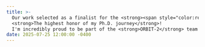 ```yaml
---
title: >-
  Our work selected as a finalist for the <strong><span style="color:red">ACM Gordon Bell Prize🏆</span></strong> in 2025 — 
  <strong>The highest honor of my Ph.D. journey</strong>!
  I'm incredibly proud to be part of the <strong>ORBIT-2</strong> team at <strong>Oak Ridge National Laboratory</strong>.
date: 2025-07-25 12:00:00 -0400
---
```

